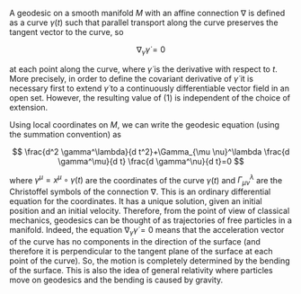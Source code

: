 A geodesic on a smooth manifold $M$ with an affine connection $\nabla$ is defined as a curve $\gamma(t)$ such that parallel transport along the curve preserves the tangent vector to the curve, so

$$
\nabla_{\dot{\gamma}} \dot{\gamma}=0
$$

at each point along the curve, where $\dot{\gamma}$ is the derivative with respect to $t$. More precisely, in order to define the covariant derivative of $\dot{\gamma}$ it is necessary first to extend $\dot{\gamma}$ to a continuously differentiable vector field in an open set. However, the resulting value of (1) is independent of the choice of extension.

Using local coordinates on $M$, we can write the geodesic equation (using the summation convention) as

$$
\frac{d^2 \gamma^\lambda}{d t^2}+\Gamma_{\mu \nu}^\lambda \frac{d \gamma^\mu}{d t} \frac{d \gamma^\nu}{d t}=0
$$

where $\gamma^\mu=x^\mu \circ \gamma(t)$ are the coordinates of the curve $\gamma(t)$ and $\Gamma_{\mu \nu}^\lambda$ are the Christoffel symbols of the connection $\nabla$. This is an ordinary differential equation for the coordinates. It has a unique solution, given an initial position and an initial velocity. Therefore, from the point of view of classical mechanics, geodesics can be thought of as trajectories of free particles in a manifold. Indeed, the equation $\nabla_{\dot{\gamma}} \dot{\gamma}=0$ means that the acceleration vector of the curve has no components in the direction of the surface (and therefore it is perpendicular to the tangent plane of the surface at each point of the curve). So, the motion is completely determined by the bending of the surface. This is also the idea of general relativity where particles move on geodesics and the bending is caused by gravity.